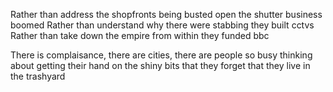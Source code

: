 Rather than address the shopfronts being busted open
the shutter business boomed
Rather than understand why there were stabbing
they built cctvs
Rather than take down the empire from within
they funded bbc

There is complaisance, there are cities, there are people
so busy thinking about getting their hand on the shiny bits
that they forget that they live in the trashyard
